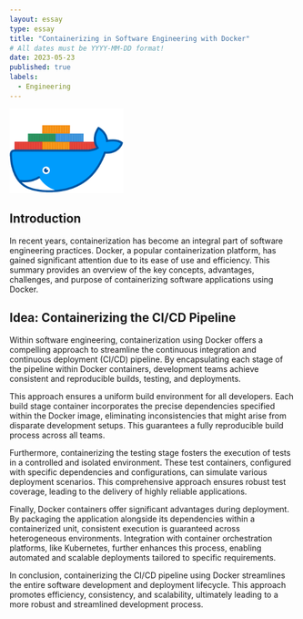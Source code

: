 ```yaml
---
layout: essay
type: essay
title: "Containerizing in Software Engineering with Docker"
# All dates must be YYYY-MM-DD format!
date: 2023-05-23
published: true
labels:
  - Engineering
---
```


<img width="200px" class="rounded float-start pe-4" src="../img/containerize/docker.png">

## Introduction

In recent years, containerization has become an integral part of software engineering practices. Docker, a popular containerization platform, has gained significant attention due to its ease of use and efficiency. This summary provides an overview of the key concepts, advantages, challenges, and purpose of containerizing software applications using Docker.

## Idea: Containerizing the CI/CD Pipeline

Within software engineering, containerization using Docker offers a compelling approach to streamline the continuous integration and continuous deployment (CI/CD) pipeline. By encapsulating each stage of the pipeline within Docker containers, development teams achieve consistent and reproducible builds, testing, and deployments.

This approach ensures a uniform build environment for all developers. Each build stage container incorporates the precise dependencies specified within the Docker image, eliminating inconsistencies that might arise from disparate development setups. This guarantees a fully reproducible build process across all teams.

Furthermore, containerizing the testing stage fosters the execution of tests in a controlled and isolated environment. These test containers, configured with specific dependencies and configurations, can simulate various deployment scenarios. This comprehensive approach ensures robust test coverage, leading to the delivery of highly reliable applications.

Finally, Docker containers offer significant advantages during deployment. By packaging the application alongside its dependencies within a containerized unit, consistent execution is guaranteed across heterogeneous environments. Integration with container orchestration platforms, like Kubernetes, further enhances this process, enabling automated and scalable deployments tailored to specific requirements.

In conclusion, containerizing the CI/CD pipeline using Docker streamlines the entire software development and deployment lifecycle. This approach promotes efficiency, consistency, and scalability, ultimately leading to a more robust and streamlined development process.

